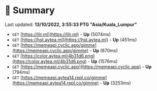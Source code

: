 # 📖 Summary
Last updated: **13/10/2022, 3:55:33 PTG "Asia/Kuala_Lumpur"**

- `GET` [https://lilr.ml](https://lilr.ml) - **Up** (5074ms)
- `GET` [https://hst.aytea.ml](https://hst.aytea.ml) - **Up** (451ms)
- `GET` [https://memeapi.cyclic.app/gimme](https://memeapi.cyclic.app/gimme) - **Up** (870ms)
- `GET` [https://color.aytea.ml/4b31d6.png](https://color.aytea.ml/4b31d6.png) - **Up** (1576ms)
- `GET` [https://memeapi.cyclic.app](https://memeapi.cyclic.app) - **Up** (794ms)
- `GET` [https://memeapi.aytea14.repl.co/gimme](https://memeapi.aytea14.repl.co/gimme) - **Up** (3253ms)
